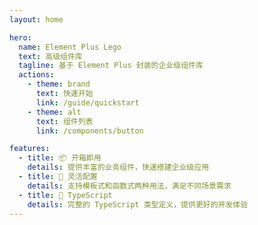 ```yaml
---
layout: home

hero:
  name: Element Plus Lego
  text: 高级组件库
  tagline: 基于 Element Plus 封装的企业级组件库
  actions:
    - theme: brand
      text: 快速开始
      link: /guide/quickstart
    - theme: alt
      text: 组件列表
      link: /components/button

features:
  - title: 📦 开箱即用
    details: 提供丰富的业务组件，快速搭建企业级应用
  - title: 🎨 灵活配置
    details: 支持模板式和函数式两种用法，满足不同场景需求
  - title: 💪 TypeScript
    details: 完整的 TypeScript 类型定义，提供更好的开发体验
---
```

